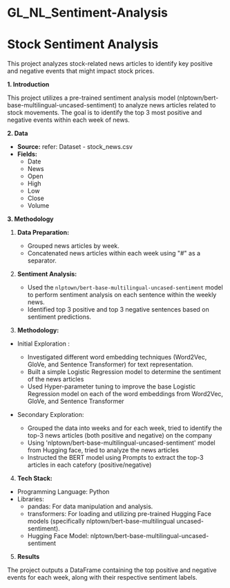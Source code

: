 # GL_NL_Sentiment-Analysis

# Stock Sentiment Analysis

This project analyzes stock-related news articles to identify key positive and negative events that might impact stock prices.

**1. Introduction**

This project utilizes a pre-trained sentiment analysis model (nlptown/bert-base-multilingual-uncased-sentiment) to analyze news articles related to stock movements. The goal is to identify the top 3 most positive and negative events within each week of news.

**2. Data**

* **Source:** refer: Dataset - stock_news.csv
* **Fields:**
    * Date
    * News 
    * Open
    * High
    * Low
    * Close
    * Volume

**3. Methodology**

1. **Data Preparation:**
   
    - Grouped news articles by week.
    - Concatenated news articles within each week using "#" as a separator.

3. **Sentiment Analysis:**
   
    - Used the `nlptown/bert-base-multilingual-uncased-sentiment` model to perform sentiment analysis on each sentence within the weekly news.
    - Identified top 3 positive and top 3 negative sentences based on sentiment predictions.

4. **Methodology:**
   
* Initial Exploration :
   - Investigated different word embedding techniques (Word2Vec, GloVe, and Sentence Transformer) for text representation.
   - Built a simple Logistic Regression model to determine the sentiment of the news articles
   - Used Hyper-parameter tuning to improve the base Logistic Regression model on each of the word embeddings from Word2Vec, GloVe, and Sentence Transformer

* Secondary Exploration:
   - Grouped the data into weeks and for each week, tried to identify the top-3 news articles (both positive and negative) on the company
   - Using 'nlptown/bert-base-multilingual-uncased-sentiment' model from Hugging face, tried to analyze the news articles
   - Instructed the BERT model using Prompts to extract the top-3 articles in each catefory (positive/negative)

4. **Tech Stack:**
   
* Programming Language: Python
* Libraries:
   - pandas: For data manipulation and analysis.   
   - transformers: For loading and utilizing pre-trained Hugging Face models (specifically nlptown/bert-base-multilingual uncased-sentiment).
   - Hugging Face Model: nlptown/bert-base-multilingual-uncased-sentiment

5. **Results**

The project outputs a DataFrame containing the top positive and negative events for each week, along with their respective sentiment labels.
